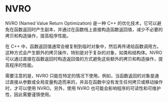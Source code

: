 # NVRO

NVRO (Named Value Return Optimization) 是一种 C++ 的优化技术，它可以避免在函数返回时产生副本，并通过在函数栈上直接构造函数返回值，减少不必要的拷贝和构造操作，提高程序性能。

在 C++ 中，函数返回值通常会被复制到临时对象中，然后再传递给函数调用方。这种方式会产生额外的拷贝操作，特别是对于复杂的对象，如类和结构体。NVRO 可以通过直接在函数返回时构造返回值的方式避免这些额外的拷贝和构造操作，提高程序的性能。

需要注意的是，NVRO 只能在特定的情况下使用。例如，当函数返回的对象是通过直接从参数或全局变量构造而来的，并且在函数中没有发生任何拷贝或移动操作时，才可以使用 NVRO。另外，使用 NVRO 也可能会影响程序的可读性和可维护性，因此需要谨慎使用。